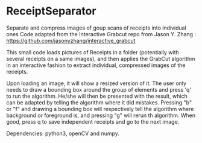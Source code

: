 # ReceiptSeparator
Separate and compress images of goup scans of receipts into individual ones
Code adapted from the Interactive Grabcut repo from Jason Y. Zhang : https://github.com/jasonyzhang/interactive_grabcut

This small code loads pictures of Receipts in a folder (potentially with several receipts on a same images), and then applies the GrabCut algorithm in an interactive fashion to extract individual, compressed images of the receipts. 

Upon loading an image, it will show a resized version of it. The user only needs to draw a bounding box around the group of elements and press 'q' to run the algorithm. He/she will then be presented with the result, which can be adapted by telling the algorithm where it did mistakes. Pressing "b" or "f" and drawing a bounding box will respectively tell the algorithm where background or foreground is, and pressing "g" will rerun th algorithm. When good, press q to save independent receipts and go to the next image. 

Dependencies: python3, openCV and numpy. 
